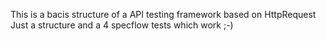 This is a bacis structure of a API testing framework based on HttpRequest
Just a structure and a 4 specflow tests which work ;-)
